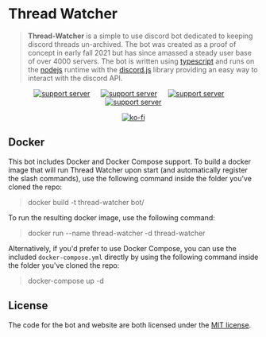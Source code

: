 # Thread Watcher

> **Thread-Watcher** is a simple to use discord bot dedicated to keeping discord threads un-archived. The bot was created as a proof of concept in early fall 2021 but has since amassed a steady user base of over 4000 servers. The bot is written using [typescript](https://www.typescriptlang.org/) and runs on the [nodejs](https://nodejs.org/en/) runtime with the [discord.js](https://discord.js.org/#/) library providing an easy way to interact with the discord API.

<div align="center">
	<a href="https://threadwatcher.xyz"><img src="https://img.shields.io/badge/Website-informational?style=for-the-badge" alt="support server" /></a>
	&emsp;
	<a href="https://threadwatcher.xyz/invite"><img src="https://img.shields.io/badge/Invite the official bot-informational?style=for-the-badge" alt="support server" /></a>
	&emsp;
	<a href="https://threadwatcher.xyz/devserver"><img src="https://img.shields.io/badge/Support%20Server-informational?style=for-the-badge" alt="support server" /></a>
    &emsp;
    <a href="https://threadwatcher.xyz/donate"><img src="https://img.shields.io/badge/Donations-informational?style=for-the-badge" alt="support server" /></a>
    <!-- Did I steal this directly from https://github.com/MarcusOtter/discord-needle/blob/main/README.md? Perhaps-->
</div>

<div align="center">

[![ko-fi](https://ko-fi.com/img/githubbutton_sm.svg)](https://ko-fi.com/H2H03SLYD)

</div>

## Docker
This bot includes Docker and Docker Compose support. To build a docker image that will run Thread Watcher upon start (and automatically register the slash commands), use the following command inside the folder you've cloned the repo: 
> docker build -t thread-watcher bot/

To run the resulting docker image, use the following command:
> docker run --name thread-watcher -d thread-watcher

Alternatively, if you'd prefer to use Docker Compose, you can use the included `docker-compose.yml` directly by using the following command inside the folder you've cloned the repo:
> docker-compose up -d

## License
The code for the bot and website are both licensed under the [MIT license](https://github.com/ffamilyfriendly/Thread-Watcher/blob/main/LICENSE.md).
